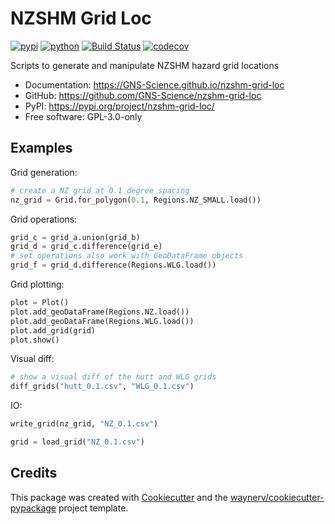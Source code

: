 # NZSHM Grid Loc


[![pypi](https://img.shields.io/pypi/v/nzshm-grid-loc.svg)](https://pypi.org/project/nzshm-grid-loc/)
[![python](https://img.shields.io/pypi/pyversions/nzshm-grid-loc.svg)](https://pypi.org/project/nzshm-grid-loc/)
[![Build Status](https://github.com/GNS-Science/nzshm-grid-loc/actions/workflows/dev.yml/badge.svg)](https://github.com/GNS-Science/nzshm-grid-loc/actions/workflows/dev.yml)
[![codecov](https://codecov.io/gh/GNS-Science/nzshm-grid-loc/branch/main/graphs/badge.svg)](https://codecov.io/github/GNS-Science/nzshm-grid-loc)



Scripts to generate and manipulate NZSHM hazard grid locations


* Documentation: <https://GNS-Science.github.io/nzshm-grid-loc>
* GitHub: <https://github.com/GNS-Science/nzshm-grid-loc>
* PyPI: <https://pypi.org/project/nzshm-grid-loc/>
* Free software: GPL-3.0-only


## Examples

Grid generation:

```python
# create a NZ grid at 0.1 degree spacing
nz_grid = Grid.for_polygon(0.1, Regions.NZ_SMALL.load())
```

Grid operations:

```python
grid_c = grid_a.union(grid_b)
grid_d = grid_c.difference(grid_e)
# set operations also work with GeoDataFrame objects
grid_f = grid_d.difference(Regions.WLG.load())
```

Grid plotting:
```python
plot = Plot()
plot.add_geoDataFrame(Regions.NZ.load())
plot.add_geoDataFrame(Regions.WLG.load())
plot.add_grid(grid)
plot.show()
```

Visual diff:

```python
# show a visual diff of the hutt and WLG grids
diff_grids("hutt_0.1.csv", "WLG_0.1.csv")
```

IO:

```python
write_grid(nz_grid, "NZ_0.1.csv")

grid = load_grid("NZ_0.1.csv")
```

## Credits

This package was created with [Cookiecutter](https://github.com/audreyr/cookiecutter) and the [waynerv/cookiecutter-pypackage](https://github.com/waynerv/cookiecutter-pypackage) project template.
